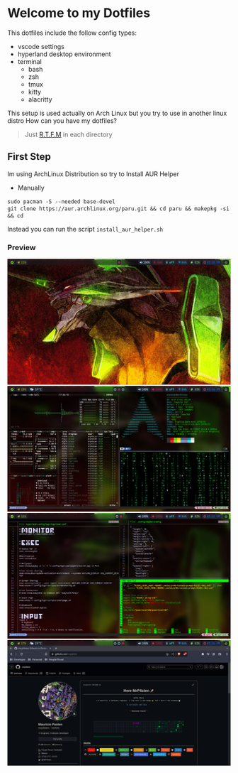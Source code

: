 # Welcome to my Dotfiles

This dotfiles include the follow config types:

- vscode settings
- hyperland desktop environment
- terminal
  - bash
  - zsh
  - tmux
  - kitty
  - alacritty

This setup is used actually on Arch Linux but you try to use in another linux distro
How can you have my dotfiles?

> Just [R.T.F.M](https://en.wikipedia.org/wiki/RTFM) in each directory

## First Step

Im using ArchLinux Distribution so try to Install AUR Helper

- Manually

```shell
sudo pacman -S --needed base-devel
git clone https://aur.archlinux.org/paru.git && cd paru && makepkg -si && cd
```

Instead you can run the script `install_aur_helper.sh`

### Preview

![Preview Desktop](.img/desktop.png)
![Preview tmux](.img/tmux.png)
![Preview Hyperland Config](.img/hyprland.png)
![Preview GitHub Profile](.img/github-profile.png)
